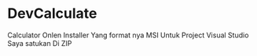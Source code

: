 # DevCalculate
Calculator Onlen
Installer Yang format nya MSI
Untuk Project Visual Studio Saya satukan Di ZIP
